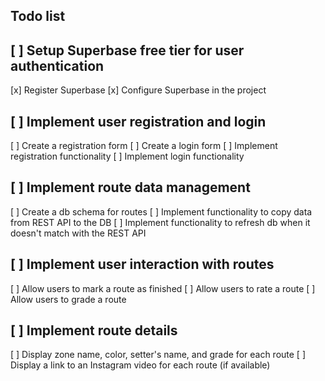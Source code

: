 ## Todo list 

## [ ] Setup Superbase free tier for user authentication
[x] Register Superbase
[x] Configure Superbase in the project
## [ ] Implement user registration and login
[ ] Create a registration form
[ ] Create a login form
[ ] Implement registration functionality
[ ] Implement login functionality
## [ ] Implement route data management
[ ] Create a db schema for routes
[ ] Implement functionality to copy data from REST API to the DB
[ ] Implement functionality to refresh db when it doesn't match with the REST API
## [ ] Implement user interaction with routes 
[ ] Allow users to mark a route as finished
[ ] Allow users to rate a route
[ ] Allow users to grade a route
## [ ] Implement route details
[ ] Display zone name, color, setter's name, and grade for each route
[ ] Display a link to an Instagram video for each route (if available)